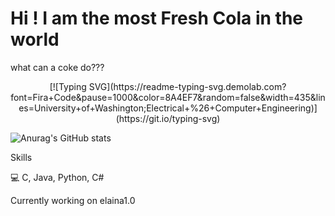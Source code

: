 # Hi ! I am the most Fresh Cola in the world

what can a coke do???

<center>[![Typing SVG](https://readme-typing-svg.demolab.com?font=Fira+Code&pause=1000&color=8A4EF7&random=false&width=435&lines=University+of+Washington;Electrical+%26+Computer+Engineering)](https://git.io/typing-svg)</center>

![Anurag's GitHub stats](https://github-readme-stats.vercel.app/api?username=padosory5&theme=monokai&show_icons=true)

Skills

:computer: C, Java, Python, C#

Currently working on elaina1.0
